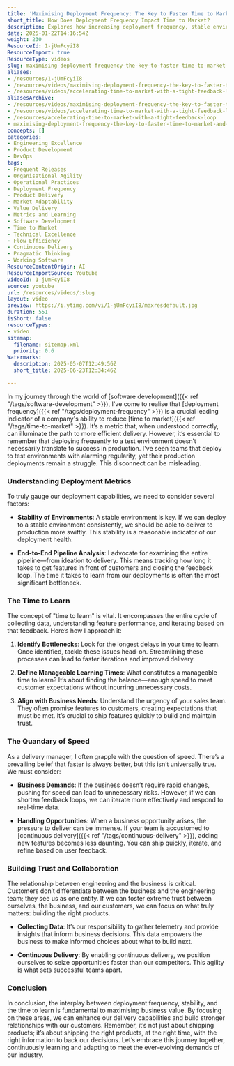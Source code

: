 ```yaml
---
title: 'Maximising Deployment Frequency: The Key to Faster Time to Market and Business Success'
short_title: How Does Deployment Frequency Impact Time to Market?
description: Explores how increasing deployment frequency, stable environments, and fast feedback loops improve software delivery, reduce time to market, and align with business goals.
date: 2025-01-22T14:16:54Z
weight: 230
ResourceId: 1-jUmFcyiI8
ResourceImport: true
ResourceType: videos
slug: maximising-deployment-frequency-the-key-to-faster-time-to-market-and-business-success
aliases:
- /resources/1-jUmFcyiI8
- /resources/videos/maximising-deployment-frequency-the-key-to-faster-time-to-market-and-business-success
- /resources/videos/accelerating-time-to-market-with-a-tight-feedback-loop
aliasesArchive:
- /resources/videos/maximising-deployment-frequency-the-key-to-faster-time-to-market-and-business-success
- /resources/videos/accelerating-time-to-market-with-a-tight-feedback-loop
- /resources/accelerating-time-to-market-with-a-tight-feedback-loop
- maximising-deployment-frequency-the-key-to-faster-time-to-market-and-business-success
concepts: []
categories:
- Engineering Excellence
- Product Development
- DevOps
tags:
- Frequent Releases
- Organisational Agility
- Operational Practices
- Deployment Frequency
- Product Delivery
- Market Adaptability
- Value Delivery
- Metrics and Learning
- Software Development
- Time to Market
- Technical Excellence
- Flow Efficiency
- Continuous Delivery
- Pragmatic Thinking
- Working Software
ResourceContentOrigin: AI
ResourceImportSource: Youtube
videoId: 1-jUmFcyiI8
source: youtube
url: /resources/videos/:slug
layout: video
preview: https://i.ytimg.com/vi/1-jUmFcyiI8/maxresdefault.jpg
duration: 551
isShort: false
resourceTypes:
- video
sitemap:
  filename: sitemap.xml
  priority: 0.6
Watermarks:
  description: 2025-05-07T12:49:56Z
  short_title: 2025-06-23T12:34:46Z

---
```

In my journey through the world of [software development]({{< ref "/tags/software-development" >}}), I've come to realise that [deployment frequency]({{< ref "/tags/deployment-frequency" >}}) is a crucial leading indicator of a company's ability to reduce [time to market]({{< ref "/tags/time-to-market" >}}). It’s a metric that, when understood correctly, can illuminate the path to more efficient delivery. However, it’s essential to remember that deploying frequently to a test environment doesn’t necessarily translate to success in production. I've seen teams that deploy to test environments with alarming regularity, yet their production deployments remain a struggle. This disconnect can be misleading.

### Understanding Deployment Metrics

To truly gauge our deployment capabilities, we need to consider several factors:

- **Stability of Environments**: A stable environment is key. If we can deploy to a stable environment consistently, we should be able to deliver to production more swiftly. This stability is a reasonable indicator of our deployment health.
  
- **End-to-End Pipeline Analysis**: I advocate for examining the entire pipeline—from ideation to delivery. This means tracking how long it takes to get features in front of customers and closing the feedback loop. The time it takes to learn from our deployments is often the most significant bottleneck.

### The Time to Learn

The concept of "time to learn" is vital. It encompasses the entire cycle of collecting data, understanding feature performance, and iterating based on that feedback. Here’s how I approach it:

1. **Identify Bottlenecks**: Look for the longest delays in your time to learn. Once identified, tackle these issues head-on. Streamlining these processes can lead to faster iterations and improved delivery.

2. **Define Manageable Learning Times**: What constitutes a manageable time to learn? It’s about finding the balance—enough speed to meet customer expectations without incurring unnecessary costs. 

3. **Align with Business Needs**: Understand the urgency of your sales team. They often promise features to customers, creating expectations that must be met. It’s crucial to ship features quickly to build and maintain trust.

### The Quandary of Speed

As a delivery manager, I often grapple with the question of speed. There’s a prevailing belief that faster is always better, but this isn’t universally true. We must consider:

- **Business Demands**: If the business doesn’t require rapid changes, pushing for speed can lead to unnecessary risks. However, if we can shorten feedback loops, we can iterate more effectively and respond to real-time data.

- **Handling Opportunities**: When a business opportunity arises, the pressure to deliver can be immense. If your team is accustomed to [continuous delivery]({{< ref "/tags/continuous-delivery" >}}), adding new features becomes less daunting. You can ship quickly, iterate, and refine based on user feedback.

### Building Trust and Collaboration

The relationship between engineering and the business is critical. Customers don’t differentiate between the business and the engineering team; they see us as one entity. If we can foster extreme trust between ourselves, the business, and our customers, we can focus on what truly matters: building the right products.

- **Collecting Data**: It’s our responsibility to gather telemetry and provide insights that inform business decisions. This data empowers the business to make informed choices about what to build next.

- **Continuous Delivery**: By enabling continuous delivery, we position ourselves to seize opportunities faster than our competitors. This agility is what sets successful teams apart.

### Conclusion

In conclusion, the interplay between deployment frequency, stability, and the time to learn is fundamental to maximising business value. By focusing on these areas, we can enhance our delivery capabilities and build stronger relationships with our customers. Remember, it’s not just about shipping products; it’s about shipping the right products, at the right time, with the right information to back our decisions. Let’s embrace this journey together, continuously learning and adapting to meet the ever-evolving demands of our industry.
